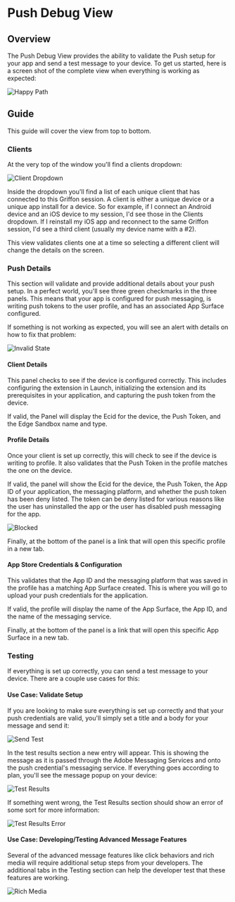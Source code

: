 # Push Debug View

## Overview

The Push Debug View provides the ability to validate the Push setup for your app and send a test message to your device. To get us started, here is a screen shot of the complete view when everything is working as expected:

![Happy Path](../../../.gitbook/assets/push-happy-path)

## Guide

This guide will cover the view from top to bottom.

### Clients

At the very top of the window you'll find a clients dropdown:

![Client Dropdown](../../../.gitbook/assets/push-clients)

Inside the dropdown you'll find a list of each unique client that has connected to this Griffon session. A client is either a unique device or a unique app install for a device. So for example, if I connect an Android device and an iOS device to my session, I'd see those in the Clients dropdown. If I reinstall my iOS app and reconnect to the same Griffon session, I'd see a third client (usually my device name with a #2).

This view validates clients one at a time so selecting a different client will change the details on the screen.

### Push Details

This section will validate and provide additional details about your push setup. In a perfect world, you'll see three green checkmarks in the three panels. This means that your app is configured for push messaging, is writing push tokens to the user profile, and has an associated App Surface configured.

If something is not working as expected, you will see an alert with details on how to fix that problem:

![Invalid State](../../../.gitbook/assets/push-invalid-state)

#### Client Details

This panel checks to see if the device is configured correctly. This includes configuring the extension in Launch, initializing the extension and its prerequisites in your application, and capturing the push token from the device.

If valid, the Panel will display the Ecid for the device, the Push Token, and the Edge Sandbox name and type.

#### Profile Details

Once your client is set up correctly, this will check to see if the device is writing to profile. It also validates that the Push Token in the profile matches the one on the device.

If valid, the panel will show the Ecid for the device, the Push Token, the App ID of your application, the messaging platform, and whether the push token has been deny listed. The token can be deny listed for various reasons like the user has uninstalled the app or the user has disabled push messaging for the app.

![Blocked](../../../.gitbook/assets/push-deny-list-blocked)

Finally, at the bottom of the panel is a link that will open this specific profile in a new tab.

#### App Store Credentials & Configuration

This validates that the App ID and the messaging platform that was saved in the profile has a matching App Surface created. This is where you will go to upload your push credentials for the application.

If valid, the profile will display the name of the App Surface, the App ID, and the name of the messaging service.

Finally, at the bottom of the panel is a link that will open this specific App Surface in a new tab.


### Testing

If everything is set up correctly, you can send a test message to your device. There are a couple use cases for this:

#### Use Case: Validate Setup

If you are looking to make sure everything is set up correctly and that your push credentials are valid, you'll simply set a title and a body for your message and send it:

![Send Test](../../../.gitbook/assets/push-send-test)

In the test results section a new entry will appear. This is showing the message as it is passed through the Adobe Messaging Services and onto the push credential's messaging service. If everything goes according to plan, you'll see the message popup on your device:

![Test Results](../../../.gitbook/assets/push-test-results)

If something went wrong, the Test Results section should show an error of some sort for more information:

![Test Results Error](../../../.gitbook/assets/push-test-error)

#### Use Case: Developing/Testing Advanced Message Features

Several of the advanced message features like click behaviors and rich media will require additional setup steps from your developers. The additional tabs in the Testing section can help the developer test that these features are working.

![Rich Media](../../../.gitbook/assets/push-rich-media)
